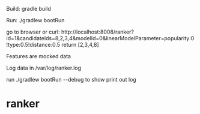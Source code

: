 Build:
gradle build


Run:
./gradlew bootRun

go to browser or curl:
http://localhost:8008/ranker?id=1&candidateIds=8,2,3,4&modelId=0&linearModelParameter=popularity:0!type:0.5!distance:0.5
return
[2,3,4,8]


Features are mocked data

Log data in /var/log/ranker.log

run ./gradlew bootRun --debug to show print out log

# ranker
